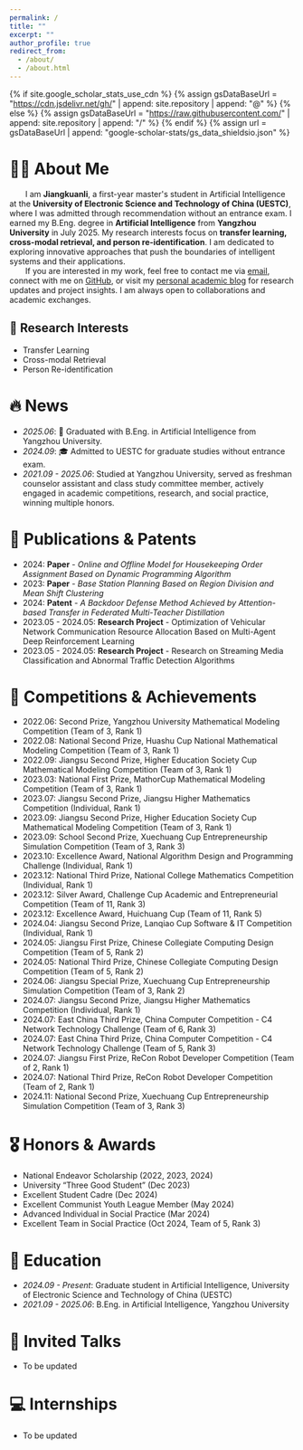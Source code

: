 ```yaml
---
permalink: /
title: ""
excerpt: ""
author_profile: true
redirect_from: 
  - /about/
  - /about.html
---
```


{% if site.google_scholar_stats_use_cdn %}
{% assign gsDataBaseUrl = "https://cdn.jsdelivr.net/gh/" | append: site.repository | append: "@" %}
{% else %}
{% assign gsDataBaseUrl = "https://raw.githubusercontent.com/" | append: site.repository | append: "/" %}
{% endif %}
{% assign url = gsDataBaseUrl | append: "google-scholar-stats/gs_data_shieldsio.json" %}

# 👨‍💻 About Me
&emsp;&emsp;I am **Jiangkuanli**, a first-year master's student in Artificial Intelligence at the **University of Electronic Science and Technology of China (UESTC)**, where I was admitted through recommendation without an entrance exam. I earned my B.Eng. degree in **Artificial Intelligence** from **Yangzhou University** in July 2025. My research interests focus on **transfer learning, cross-modal retrieval, and person re-identification**. I am dedicated to exploring innovative approaches that push the boundaries of intelligent systems and their applications.  
&emsp;&emsp;If you are interested in my work, feel free to contact me via [email](mailto:jiangkuanli@163.com.com), connect with me on [GitHub](https://github.com/Re-ljk), or visit my [personal academic blog](https://www.leejk-magic.top/) for research updates and project insights. I am always open to collaborations and academic exchanges.



## 🧠 Research Interests
- Transfer Learning  
- Cross-modal Retrieval  
- Person Re-identification  

# 🔥 News
- *2025.06*: 🌟 Graduated with B.Eng. in Artificial Intelligence from Yangzhou University.
- *2024.09*: 🎓 Admitted to UESTC for graduate studies without entrance exam.
- *2021.09 - 2025.06*: Studied at Yangzhou University, served as freshman counselor assistant and class study committee member, actively engaged in academic competitions, research, and social practice, winning multiple honors.

# 📝 Publications & Patents
- 2024: **Paper** - *Online and Offline Model for Housekeeping Order Assignment Based on Dynamic Programming Algorithm*  
- 2023: **Paper** - *Base Station Planning Based on Region Division and Mean Shift Clustering*  
- 2024: **Patent** - *A Backdoor Defense Method Achieved by Attention-based Transfer in Federated Multi-Teacher Distillation*  
- 2023.05 - 2024.05: **Research Project** - Optimization of Vehicular Network Communication Resource Allocation Based on Multi-Agent Deep Reinforcement Learning  
- 2023.05 - 2024.05: **Research Project** - Research on Streaming Media Classification and Abnormal Traffic Detection Algorithms  

# 🚀 Competitions & Achievements
- 2022.06: Second Prize, Yangzhou University Mathematical Modeling Competition (Team of 3, Rank 1)  
- 2022.08: National Second Prize, Huashu Cup National Mathematical Modeling Competition (Team of 3, Rank 1)  
- 2022.09: Jiangsu Second Prize, Higher Education Society Cup Mathematical Modeling Competition (Team of 3, Rank 1)  
- 2023.03: National First Prize, MathorCup Mathematical Modeling Competition (Team of 3, Rank 1)  
- 2023.07: Jiangsu Second Prize, Jiangsu Higher Mathematics Competition (Individual, Rank 1)  
- 2023.09: Jiangsu Second Prize, Higher Education Society Cup Mathematical Modeling Competition (Team of 3, Rank 1)  
- 2023.09: School Second Prize, Xuechuang Cup Entrepreneurship Simulation Competition (Team of 3, Rank 3)  
- 2023.10: Excellence Award, National Algorithm Design and Programming Challenge (Individual, Rank 1)  
- 2023.12: National Third Prize, National College Mathematics Competition (Individual, Rank 1)  
- 2023.12: Silver Award, Challenge Cup Academic and Entrepreneurial Competition (Team of 11, Rank 3)  
- 2023.12: Excellence Award, Huichuang Cup (Team of 11, Rank 5)  
- 2024.04: Jiangsu Second Prize, Lanqiao Cup Software & IT Competition (Individual, Rank 1)  
- 2024.05: Jiangsu First Prize, Chinese Collegiate Computing Design Competition (Team of 5, Rank 2)  
- 2024.05: National Third Prize, Chinese Collegiate Computing Design Competition (Team of 5, Rank 2)  
- 2024.06: Jiangsu Special Prize, Xuechuang Cup Entrepreneurship Simulation Competition (Team of 3, Rank 2)  
- 2024.07: Jiangsu Second Prize, Jiangsu Higher Mathematics Competition (Individual, Rank 1)  
- 2024.07: East China Third Prize, China Computer Competition - C4 Network Technology Challenge (Team of 6, Rank 3)  
- 2024.07: East China Third Prize, China Computer Competition - C4 Network Technology Challenge (Team of 5, Rank 3)  
- 2024.07: Jiangsu First Prize, ReCon Robot Developer Competition (Team of 2, Rank 1)  
- 2024.07: National Third Prize, ReCon Robot Developer Competition (Team of 2, Rank 1)  
- 2024.11: National Second Prize, Xuechuang Cup Entrepreneurship Simulation Competition (Team of 3, Rank 3)  

# 🎖 Honors & Awards
- National Endeavor Scholarship (2022, 2023, 2024)  
- University “Three Good Student” (Dec 2023)  
- Excellent Student Cadre (Dec 2024)  
- Excellent Communist Youth League Member (May 2024)  
- Advanced Individual in Social Practice (Mar 2024)  
- Excellent Team in Social Practice (Oct 2024, Team of 5, Rank 3)  

# 📖 Education
- *2024.09 - Present*: Graduate student in Artificial Intelligence, University of Electronic Science and Technology of China (UESTC)  
- *2021.09 - 2025.06*: B.Eng. in Artificial Intelligence, Yangzhou University  

# 💬 Invited Talks
- To be updated

# 💻 Internships
- To be updated

